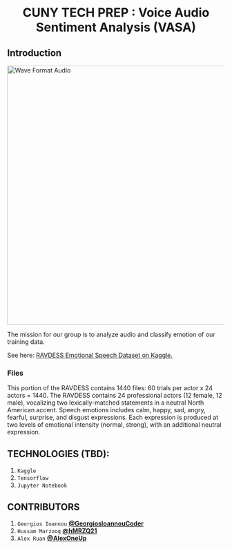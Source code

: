 <h1  align="center" > CUNY TECH PREP : Voice Audio Sentiment Analysis (VASA) </h1>

## Introduction
<img alt="Wave Format Audio" src="https://miro.medium.com/max/640/1*s4VsyAL7GkQ0zIjEKcDQyg.jpeg" width="600" height="600">

The mission for our group is to analyze audio and classify emotion of our training data.

See here:
<a href="https://www.kaggle.com/uwrfkaggler/ravdess-emotional-speech-audio">RAVDESS Emotional Speech Dataset on Kaggle.</a> <br />
<h3>Files</h3>
<p>This portion of the RAVDESS contains 1440 files: 60 trials per actor x 24 actors = 1440. The RAVDESS contains 24 professional actors (12 female, 12 male), vocalizing two lexically-matched statements in a neutral North American accent. Speech emotions includes calm, happy, sad, angry, fearful, surprise, and disgust expressions. Each expression is produced at two levels of emotional intensity (normal, strong), with an additional neutral expression.</p>

## TECHNOLOGIES (TBD):

1. `Kaggle`
2. `Tensorflow`
3. `Jupyter Notebook`


## CONTRIBUTORS
1. `Georgios Ioannou`
**[@GeorgiosIoannouCoder](https://github.com/GeorgiosIoannouCoder)**
2. `Hussam Marzooq` 
**[@hMRZQ21](https://github.com/hMRZQ21)**
3. `Alex Ruan`
**[@AlexOneUp](https://github.com/AlexOneUp)**